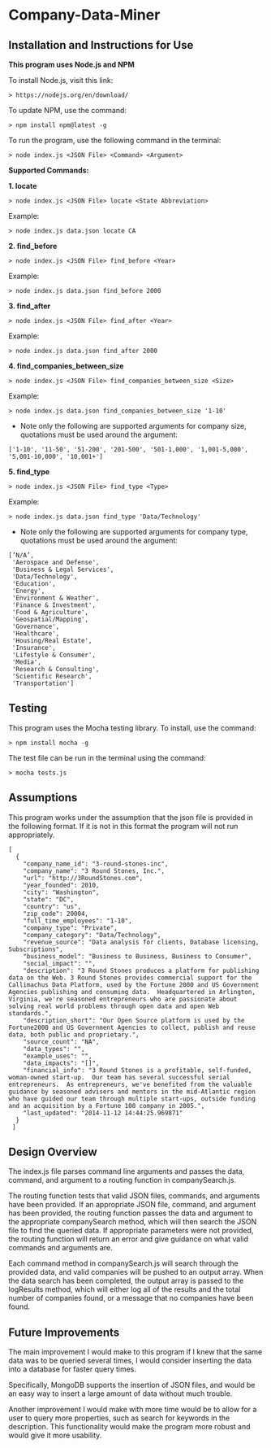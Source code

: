 # Company-Data-Miner

## Installation and Instructions for Use

**This program uses Node.js and NPM**

To install Node.js, visit this link:

```
> https://nodejs.org/en/download/

```

To update NPM, use the command:

```
> npm install npm@latest -g

```

To run the program, use the following command in the terminal:

```
> node index.js <JSON File> <Command> <Argument>

```

**Supported Commands:**

**1. locate**

```
> node index.js <JSON File> locate <State Abbreviation>

```

Example:

```
> node index.js data.json locate CA

```

**2. find_before**

```
> node index.js <JSON File> find_before <Year>

```

Example:

```
> node index.js data.json find_before 2000

```

**3. find_after**

```
> node index.js <JSON File> find_after <Year>

```

Example:

```
> node index.js data.json find_after 2000

```

**4. find_companies_between_size**

```
> node index.js <JSON File> find_companies_between_size <Size>
```

Example:

```
> node index.js data.json find_companies_between_size '1-10'

```

* Note only the following are supported arguments for company size, quotations must be used around the argument:

```
['1-10', '11-50', '51-200', '201-500', '501-1,000', '1,001-5,000', '5,001-10,000', '10,001+']
```

**5. find_type**

```
> node index.js <JSON File> find_type <Type>

```

Example:

```
> node index.js data.json find_type 'Data/Technology'

```

* Note only the following are supported arguments for company type, quotations must be used around the argument:

```
[’N/A’,
 'Aerospace and Defense',
 'Business & Legal Services',
 'Data/Technology',
 'Education',
 'Energy',
 'Environment & Weather',
 'Finance & Investment',
 'Food & Agriculture',
 'Geospatial/Mapping',
 'Governance',
 'Healthcare',
 'Housing/Real Estate',
 'Insurance',
 'Lifestyle & Consumer',
 'Media',
 'Research & Consulting',
 'Scientific Research',
 'Transportation']
 ```

## Testing
	
This program uses the Mocha testing library. To install, use the command:

```
> npm install mocha -g

```


The test file can be run in the terminal using the command:

```
> mocha tests.js

```	

## Assumptions

This program works under the assumption that the json file is provided in the following format. If it is not in this format the program will not run appropriately. 

```javscript
[
  {
    "company_name_id": "3-round-stones-inc",
    "company_name": "3 Round Stones, Inc.",
    "url": "http://3RoundStones.com",
    "year_founded": 2010,
    "city": "Washington",
    "state": "DC",
    "country": "us",
    "zip_code": 20004,
    "full_time_employees": "1-10",
    "company_type": "Private",
    "company_category": "Data/Technology",
    "revenue_source": "Data analysis for clients, Database licensing, Subscriptions",
    "business_model": "Business to Business, Business to Consumer",
    "social_impact": "",
    "description": "3 Round Stones produces a platform for publishing data on the Web. 3 Round Stones provides commercial support for the Callimachus Data Platform, used by the Fortune 2000 and US Government Agencies publishing and consuming data.  Headquartered in Arlington, Virginia, we're seasoned entrepreneurs who are passionate about solving real world problems through open data and open Web standards.",
    "description_short": "Our Open Source platform is used by the Fortune2000 and US Government Agencies to collect, publish and reuse data, both public and proprietary.",
    "source_count": "NA",
    "data_types": "",
    "example_uses": "",
    "data_impacts": "[]",
    "financial_info": "3 Round Stones is a profitable, self-funded, woman-owned start-up.  Our team has several successful serial entrepreneurs.  As entrepreneurs, we've benefited from the valuable guidance by seasoned advisers and mentors in the mid-Atlantic region who have guided our team through multiple start-ups, outside funding and an acquisition by a Fortune 100 company in 2005.",
    "last_updated": "2014-11-12 14:44:25.969871"
  }
 ]
```

## Design Overview

The index.js file parses command line arguments and passes the data, command, and argument to a routing function in companySearch.js.

The routing function tests that valid JSON files, commands, and arguments have been provided. If an appropriate JSON file, command, and argument has been provided, the routing function passes the data and argument to the appropriate companySearch method, which will then search the JSON file to find the queried data. If appropriate parameters were not provided, the routing function will return an error and give guidance on what valid commands and arguments are.

Each command method in companySearch.js will search through the provided data, and valid companies will be pushed to an output array. When the data search has been completed, the output array is passed to the logResults method, which will either log all of the results and the total number of companies found, or a message that no companies have been found.

## Future Improvements

The main improvement I would make to this program if I knew that the same data was to be queried several times, I would consider inserting the data into a database for faster query times.

Specifically, MongoDB supports the insertion of JSON files, and would be an easy way to insert a large amount of data without much trouble.

Another improvement I would make with more time would be to allow for a user to query more properties, such as search for keywords in the description. This functionality would make the program more robust and would give it more usability.
